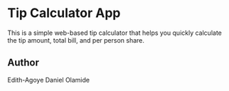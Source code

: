 
# Tip Calculator App

This is a simple web-based tip calculator that helps you quickly calculate the tip amount, total bill, and per person share.

## Author

Edith-Agoye Daniel Olamide

